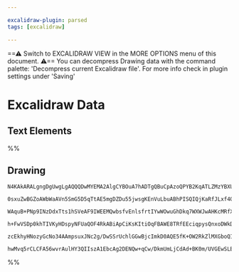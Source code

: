 ```yaml
---

excalidraw-plugin: parsed
tags: [excalidraw]

---
```

==⚠  Switch to EXCALIDRAW VIEW in the MORE OPTIONS menu of this document. ⚠== You can decompress Drawing data with the command palette: 'Decompress current Excalidraw file'. For more info check in plugin settings under 'Saving'


# Excalidraw Data

## Text Elements
%%
## Drawing
```compressed-json
N4KAkARALgngDgUwgLgAQQQDwMYEMA2AlgCYBOuA7hADTgQBuCpAzoQPYB2KqATLZMzYBXUtiRoIACyhQ4zZAHoFAc0JRJQgEYA6bGwC2CgF7N6hbEcK4OCtptbErHALRY8RMpWdx8Q1TdIEfARcZgRmBShcZQUebQAObQBmGjoghH0EDihmbgBtcDBQMBKIEm4IfCTNAGV9SSMALQB2RviAWQAVACsAfQAlAEViAAkADXpUkshYRArA7CiOZWCp

0sxuZwBGZoAWbWaAVn5SmG5D5qTtAE5mgDZDu55jwsgKEnVuLbuABhPISQIQjKaRfJLxf4QawrcSoP6vCDMKCkNgAawQAGE2Pg2KQKgBiLYIIlEtaQTS4bCo5QooQcYhYnF4iTI6zMOC4QLZMkQABmhHw+BqsFWEkEHh5SJR6IA6h9JNw+AipWiEMKYKL0OLypDaSCOOFcmgtpC2BzsGozsafvDphAacI4ABJYhG1B5AC6kN55EyLu4HCEgshhHp

WAquB+PNp9INzDdxTts1hSVeAF9IWEEMQwbsfvEnlsfrtIYwWOwuGhDkq7WXWJwAHKcMRfXaHH5bHjFnglhGEZgAEXSUGz3GRQgQkM0wnpAFFgplsm7A8GEUI4MRcCOc8bLtci3nrj2fklIUQOKiA0H8Ge2FTR2heQQwoU0+AvXRcHA4MKt7DE9AgKZBURAglAawMIQCAUAAQpS1Ixgy2K4gSvJoehEHYCIXJQE6I76MK0qYshzLoISxIUZh2FZL

h+FwVSDp0khTIVKyHDspyNFUaQOF4RkABiApCiKsKItiOqFBAWE8TRfEEciqpysQnxoDWkDSbx+GEaq6qamJEonFJ1HZHJ/TCPqhpfIZGmyfhADy5qWl8NrWcZtECZwUD8bg+gClaqAvKUNkmfh/GeTUhBGLCXauTJIUZJ0WBQAAgqBlboMEvLgbFmkZL+pApTxbAUICuA7qgK43pJwXufos70slRUlSE5VQk13G5fojUohQnTwKJiEQcw2AooKY

zcEkhyHNozyGcNo34AAmpsuxJNc2g/DwSSrUchlGGwBjcImkD0AQE5fK+OW2RkZlMXGboQINhk0iQEVRYqtqQC9xDCggcDnM9pAkO0bDEAg9W4JowTlU++BhIDJCMihaDHRAMHYq1pDKBSAAUPA7NQvAE0TzSEz82iHAAlDy/QIMoQacvM2O4HjSR/LwbOE1t7Pk1TECXdVbnaeiDlQBWy7XoZPo+QgtNhkDyxHQiWSQ9DY6kBOkLYEQ/1oOOk4I

hwMvq5rCLCFA56wvrAulHY3QIIszA1EbcAg2DENQw+qCw/DkmUmLjCdAd+BK0m/UVGEwSLBWPJYUiBh9XMaCVbe94w8+Bt2vgoQpdHgfB1egqvuAGZ0PywQJm+aZAA==
```
%%